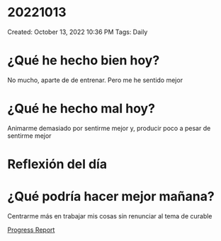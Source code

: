 # 20221013

Created: October 13, 2022 10:36 PM
Tags: Daily

# ¿Qué he hecho bien hoy?

No mucho, aparte de de entrenar. Pero me he sentido mejor

# ¿Qué he hecho mal hoy?

Animarme demasiado por sentirme mejor y, producir poco a pesar de sentirme mejor

# Reflexión del día

# ¿Qué podría hacer mejor mañana?

Centrarme más en trabajar mis cosas sin renunciar al tema de curable

[Progress Report](Progress%20Report%2014bbd9609acc4700b4a4ff6ee5133208.md)